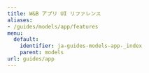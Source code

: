 ```yaml
---
title: W&B アプリ UI リファレンス
aliases:
- /guides/models/app/features
menu:
  default:
    identifier: ja-guides-models-app-_index
    parent: models
url: guides/app
---
```



